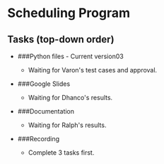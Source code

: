 # Scheduling Program

## Tasks (top-down order)
- ###Python files - Current version03
  - Waiting for Varon's test cases and approval.

- ###Google Slides
  - Waiting for Dhanco's results.

- ###Documentation
  - Waiting for Ralph's results.

- ###Recording
  - Complete 3 tasks first.